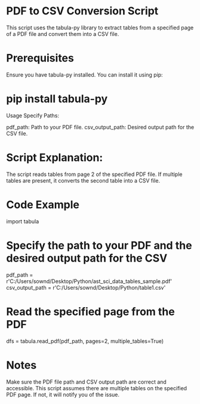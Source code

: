 # PDF to CSV Conversion Script

This script uses the tabula-py library to extract tables from a specified page of a PDF file and convert them into a CSV file.

# Prerequisites
Ensure you have tabula-py installed. You can install it using pip:

# pip install tabula-py

Usage
Specify Paths:

pdf_path: Path to your PDF file.
csv_output_path: Desired output path for the CSV file.

# Script Explanation:

The script reads tables from page 2 of the specified PDF file.
If multiple tables are present, it converts the second table into a CSV file.
# Code Example

import tabula

# Specify the path to your PDF and the desired output path for the CSV
pdf_path = r'C:/Users/sownd/Desktop/Python/ast_sci_data_tables_sample.pdf'
csv_output_path = r'C:/Users/sownd/Desktop/Python/table1.csv'

# Read the specified page from the PDF
dfs = tabula.read_pdf(pdf_path, pages=2, multiple_tables=True)

# Notes
Make sure the PDF file path and CSV output path are correct and accessible.
This script assumes there are multiple tables on the specified PDF page. If not, it will notify you of the issue.
